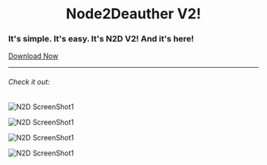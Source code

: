 <h1 align="center">Node2Deauther V2!</h1>
<h3> It's simple. It's easy. It's N2D V2! And it's here! </h3> <a href="https://github.com/mrvodka007/n2d/raw/master/ReleaseEXE/N2D2.exe"> Download Now </a>

---

<h6> Check it out: </h6>





![N2D ScreenShot1](https://raw.githubusercontent.com/mrvodka007/n2d/master/Preview-IMG/ScreenShot1.PNG "Screenshot")


![N2D ScreenShot1](https://raw.githubusercontent.com/mrvodka007/n2d/master/Preview-IMG/ScreenShot2.PNG "Screenshot")


![N2D ScreenShot1](https://raw.githubusercontent.com/mrvodka007/n2d/master/Preview-IMG/ScreenShot3.PNG "Screenshot")


![N2D ScreenShot1](https://raw.githubusercontent.com/mrvodka007/n2d/master/Preview-IMG/ScreenShot4.PNG "Screenshot")
